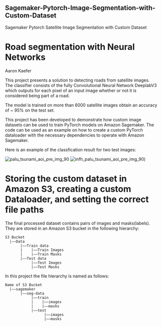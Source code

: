 ## Sagemaker-Pytorch-Image-Segmentation-with-Custom-Dataset
Sagemaker Pytorch Satellite Image Segmentation with Custom Dataset

# Road segmentation with Neural Networks

Aaron Kaefer

This project presents a solution to detecting roads from satellite images. The classifier consists of the fully Convolutional Neural Network DeeplabV3 which outputs for each pixel of an input image whether or not it is considered being part of a road.

The model is trained on more than 6000 satellite images obtain an accuracy of ~ 95% on the test set.

This project has been developed to demonstrate how custom image datasets can be used to train PyTorch models on Amazon Sagemaker. The code can be used as an example on how to create a custom PyTorch dataloader with the necessary dependencies to operate with Amazon Sagemaker.

Here is an example of the classfication result for two test images:

![palu_tsunami_aoi_pre_img_90](https://github.com/user-attachments/assets/bddf443d-8032-47a3-8e02-09a74f32a211)
![infh_palu_tsunami_aoi_pre_img_90](https://github.com/user-attachments/assets/4ef5e670-f0bb-42d3-b9d1-764c8d5216e9))

# Storing the custom dataset in Amazon S3, creating a custom Dataloader, and setting the correct file paths
The final processed dataset contains pairs of images and masks(labels). They are stored in an Amazon S3 bucket in the following hierarchy:

```
S3 Bucket
  |––Data
       |––Train data
       |    |––Train Images
       |    |––Train Masks
       |––Test data
            |––Test Images
            |––Test Masks
```
In this project the file hierarchy is named as follows:
```
Name of S3 Bucket
  |––sagemaker
       |––seg-data
            |––train
            |    |––images
            |    |––masks
            |––test
                  |––images
                  |––masks
```

